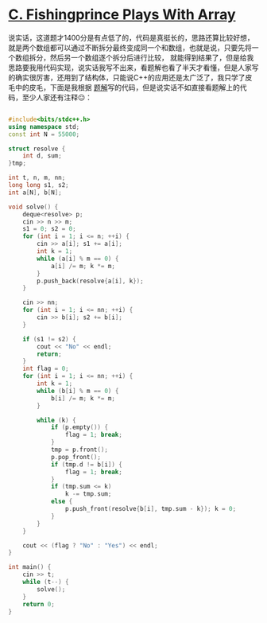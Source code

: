# [C. Fishingprince Plays With Array](https://codeforces.com/problemset/problem/1696/C)

说实话，这道题才1400分是有点低了的，代码是真挺长的，思路还算比较好想，就是两个数组都可以通过不断拆分最终变成同一个和数组，也就是说，只要先将一个数组拆分，然后另一个数组逐个拆分后进行比较，
就能得到结果了，但是给我思路要我用代码实现，说实话我写不出来，看题解也看了半天才看懂，但是人家写的确实很厉害，还用到了结构体，只能说C++的应用还是太广泛了，我只学了皮毛中的皮毛，下面是我根据
[题解](https://www.luogu.com.cn/article/zn5bxyuf)写的代码，但是说实话不如直接看题解上的代码，至少人家还有注释😑：

```cpp

#include<bits/stdc++.h>
using namespace std;
const int N = 55000;

struct resolve {
    int d, sum;
}tmp;

int t, n, m, nn;
long long s1, s2;
int a[N], b[N];

void solve() {
    deque<resolve> p;
    cin >> n >> m;
    s1 = 0; s2 = 0;
    for (int i = 1; i <= n; ++i) {
        cin >> a[i]; s1 += a[i];
        int k = 1;
        while (a[i] % m == 0) {
            a[i] /= m; k *= m;
        }
        p.push_back(resolve{a[i], k});
    }

    cin >> nn;
    for (int i = 1; i <= nn; ++i) {
        cin >> b[i]; s2 += b[i];
    }

    if (s1 != s2) {
        cout << "No" << endl;
        return;
    }
    int flag = 0;
    for (int i = 1; i <= nn; ++i) {
        int k = 1;
        while (b[i] % m == 0) {
            b[i] /= m; k *= m;
        }

        while (k) {
            if (p.empty()) {
                flag = 1; break;
            }
            tmp = p.front();
            p.pop_front();
            if (tmp.d != b[i]) {
                flag = 1; break;
            }
            if (tmp.sum <= k) 
                k -= tmp.sum;
            else {
                p.push_front(resolve{b[i], tmp.sum - k}); k = 0;
            }
        }
    }

    cout << (flag ? "No" : "Yes") << endl;
}

int main() {
    cin >> t;
    while (t--) {
        solve();
    }
    return 0;
}
```
